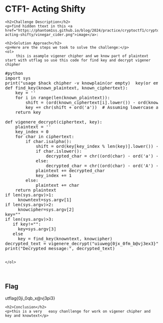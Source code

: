 
<!DOCTYPE html>
<html>

<body>
    <h1>CTF1- Acting Shifty</h1>

    <h2>Challenge Description</h2>
    <p>find hidden ttext in this <a href="https://phantom1ss.github.io/blog/2024/practice/cryptoctf1/crypto-acting-shifty/vinegar_cider.png">image</a>:

 
</p>
 
    <h2>Solution Approach</h2>
    <p>Here are the steps we took to solve the challenge:</p>
    <ol>
         this is asample vigener chipher and we know part of plaintext start with utflag so use this code for find key and decrypt vigener chipher
<pre>
#python
import sys
print("usage $hack chipher -v knowplain(or empty)  key(or empty need key or known plain)"
def find_key(known_plaintext, known_ciphertext):
    key = ''
    for i in range(len(known_plaintext)):
        shift = (ord(known_ciphertext[i].lower()) - ord(known_plaintext[i].lower())) % 26
        key += chr(shift + ord('a'))  # Assuming lowercase alphabet
    return key

def vigenere_decrypt(ciphertext, key):
    plaintext = ''
    key_index = 0
    for char in ciphertext:
        if char.isalpha():
            shift = ord(key[key_index % len(key)].lower()) - ord('a')
            if char.islower():
                decrypted_char = chr((ord(char) - ord('a') - shift) % 26 + ord('a'))
            else:
                decrypted_char = chr((ord(char) - ord('A') - shift) % 26 + ord('A'))
            plaintext += decrypted_char
            key_index += 1
        else:
            plaintext += char
    return plaintext
if len(sys.argv)>1:
     knowntext=sys.argv[1]
if len(sys.argv)>2:
     knowcipher=sys.argv[2]
key=""
if len(sys.argv)>3:
   if key!="": 
     key=sys.argv[3]
   else
     key = find_key(knowntext, knowcipher)
decrypted_text = vigenere_decrypt("uiuweg{0jx_0fm_b@vj3ex3}", key)
print("Decrypted message:", decrypted_text)

</pre>
    
    </ol>
<br>
    <h2>Flag</h2>
    <p class="flag">utflag{0ji_0qb_x@vj3pi3}
</p>

    <h2>Conclusion</h2>
    <p>this is a very   easy chanllenge for work on vigener chipher and key and knowtext</p>
</body>
</html>


